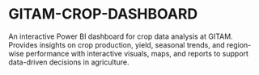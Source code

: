 # GITAM-CROP-DASHBOARD
An interactive Power BI dashboard for crop data analysis at GITAM. Provides insights on crop production, yield, seasonal trends, and region-wise performance with interactive visuals, maps, and reports to support data-driven decisions in agriculture.
